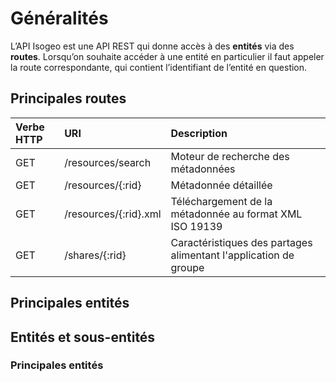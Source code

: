 # Généralités

L’API Isogeo est une API REST qui donne accès à des **entités** via des **routes**. Lorsqu’on souhaite accéder à une entité en particulier il faut appeler la route correspondante, qui contient l’identifiant de l’entité en question.

## Principales routes



| Verbe HTTP | URI | Description |
| :--- | :--- | :--- |
| GET | /resources/search | Moteur de recherche des métadonnées |
| GET | /resources/{:rid} | Métadonnée détaillée |
| GET | /resources/{:rid}.xml | Téléchargement de la métadonnée au format XML ISO 19139 |
| GET | /shares/{:rid} | Caractéristiques des partages alimentant l'application de groupe |

## Principales entités



## Entités et sous-entités



### Principales entités







